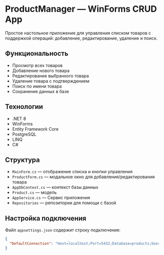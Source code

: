# ProductManager — WinForms CRUD App
Простое настольное приложение для управления списком товаров с поддержкой операций: добавление, редактирование, удаление и поиск.

## Функциональность
-  Просмотр всех товаров
-  Добавление нового товара
-  Редактирование выбранного товара
-  Удаление товара с подтверждением
-  Поиск по имени товара
-  Сохранение данных в базе

## Технологии
- .NET 8
- WinForms
- Entity Framework Core
- PostgreSQL
- LINQ
- C#

## Структура
- `MainForm.cs` — отображение списка и кнопки управления
- `ProductForm.cs` — модальное окно для добавления/редактирования товара
- `AppDbContext.cs` — контекст базы данных
- `Product.cs` — модель
- `AppService.cs` — Сервис приложения
- `Repositories` — репозитории для помощи с базой

## Настройка подключения
Файл `appsettings.json` содержит строку подключения:
```json
{
  "DefaultConnection": "Host=localhost;Port=5432;Database=products;Username=yourusername;Password=yourpassword"
}
